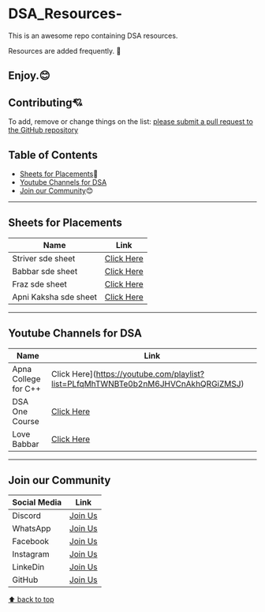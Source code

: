 # DSA_Resources-
This is an awesome repo containing DSA resources. 

Resources are added frequently. 🤙

Enjoy.😊
---
## Contributing:cupid:
To add, remove or change things on the list:
[please submit a pull request to the GitHub repository](https://github.com/Resourcio-Community/Placement-Resources)

## Table of Contents
- [Sheets for Placements](#sheets-for-placements):blue_book:
- [Youtube Channels for DSA](#Youtube-Channels-for-DSA)
- [Join our Community](#join-our-community):blush:
---

## Sheets for Placements 
| Name | Link |
| ---- | ---- |
| Striver sde sheet | [Click Here](https://takeuforward.org/interviews/strivers-sde-sheet-top-coding-interview-problems/) |
| Babbar sde sheet | [Click Here](https://drive.google.com/file/d/1FMdN_OCfOI0iAeDlqswCiC2DZzD4nPsb/view) |
| Fraz sde sheet | [Click Here](https://docs.google.com/spreadsheets/u/1/d/1-wKcV99KtO91dXdPkwmXGTdtyxAfk1mbPXQg81R9sFE/htmlview) |
| Apni Kaksha sde sheet | [Click Here](https://docs.google.com/spreadsheets/u/1/d/1hXserPuxVoWMG9Hs7y8wVdRCJTcj3xMBAEYUOXQ5Xag/htmlview) |

---
## Youtube Channels for DSA
|Name|Link|
|---|---|
|Apna College for C++|Click Here](https://youtube.com/playlist?list=PLfqMhTWNBTe0b2nM6JHVCnAkhQRGiZMSJ)|
|DSA One Course|[Click Here](https://youtube.com/playlist?list=PLUcsbZa0qzu3yNzzAxgvSgRobdUUJvz7p)|
|Love Babbar|[Click Here](https://youtube.com/playlist?list=PLDzeHZWIZsTryvtXdMr6rPh4IDexB5NIA)|     
---

## Join our Community
| Social Media | Link |
| ------------ | ---- |
| Discord | [Join Us](https://discord.gg/j2cMDF6Dtx) |
| WhatsApp | [Join Us](https://chat.whatsapp.com/Km6AX9di04ZLIpFEcXTiNK) |
| Facebook | [Join Us](https://www.facebook.com/profile.php?id=100088472180461) |
| Instagram | [Join Us](https://www.instagram.com/resourciocommunity22/) |
| LinkeDin | [Join Us](https://www.linkedin.com/in/resourcio-community22/) |
| GitHub | [Join Us](https://github.com/Resourcio-Community) |

[⬆ back to top](#table-of-contents)
